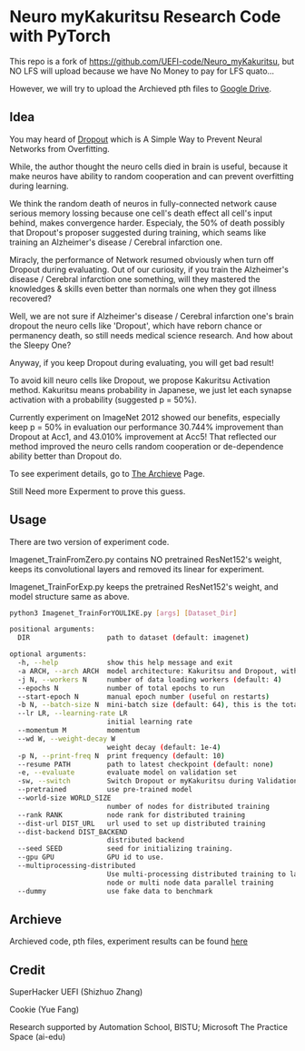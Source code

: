 # Neuro myKakuritsu Research Code with PyTorch

This repo is a fork of https://github.com/UEFI-code/Neuro_myKakuritsu, but NO LFS will upload because we have No Money to pay for LFS quato...

However, we will try to upload the Archieved pth files to [Google Drive](https://drive.google.com/drive/folders/1J2_FkFKFnkagXT4x3rEZagRy-eK4HX8w?usp=sharing).

## Idea

You may heard of [Dropout](https://jmlr.org/papers/v15/srivastava14a.html) which is A Simple Way to Prevent Neural Networks from Overfitting.

While, the author thought the neuro cells died in brain is useful, because it make neuros have ability to random cooperation and can prevent overfitting during learning.

We think the random death of neuros in fully-connected network cause serious memory lossing because one cell's death effect all cell's input behind, makes convergence harder. Especialy, the 50% of death possibly that Dropout's proposer suggested during training, which seams like training an Alzheimer's disease / Cerebral infarction one. 

Miracly, the performance of Network resumed obviously when turn off Dropout during evaluating. Out of our curiosity, if you train the Alzheimer's disease / Cerebral infarction one something, will they mastered the knowledges & skills even better than normals one when they got illness recovered?

Well, we are not sure if Alzheimer's disease / Cerebral infarction one's brain dropout the neuro cells like 'Dropout', which have reborn chance or permanency death, so still needs medical science research. And how about the Sleepy One?

Anyway, if you keep Dropout during evaluating, you will get bad result!

To avoid kill neuro cells like Dropout, we propose Kakuritsu Activation method. Kakuritsu means probability in Japanese, we just let each synapse activation with a probability (suggested p = 50%).

Currently experiment on ImageNet 2012 showed our benefits, especially keep p = 50% in evaluation our performance 30.744% improvement than Dropout at Acc1, and 43.010% improvement at Acc5! That reflected our method improved the neuro cells random cooperation or de-dependence ability better than Dropout do.

To see experiment details, go to [The Archieve](/Archieve) Page.

Still Need more Experment to prove this guess.

## Usage

There are two version of experiment code.

Imagenet\_TrainFromZero.py contains NO pretrained ResNet152's weight, keeps its convolutional layers and removed its linear for experiment.

Imagenet\_TrainForExp.py keeps the pretrained ResNet152's weight, and model structure same as above.

```bash
python3 Imagenet_TrainForYOULIKE.py [args] [Dataset_Dir]

positional arguments:
  DIR                   path to dataset (default: imagenet)

optional arguments:
  -h, --help            show this help message and exit
  -a ARCH, --arch ARCH  model architecture: Kakuritsu and Dropout, with ResNet152
  -j N, --workers N     number of data loading workers (default: 4)
  --epochs N            number of total epochs to run
  --start-epoch N       manual epoch number (useful on restarts)
  -b N, --batch-size N  mini-batch size (default: 64), this is the total batch size of all GPUs on the current node when using Data Parallel or Distributed Data Parallel
  --lr LR, --learning-rate LR
                        initial learning rate
  --momentum M          momentum
  --wd W, --weight-decay W
                        weight decay (default: 1e-4)
  -p N, --print-freq N  print frequency (default: 10)
  --resume PATH         path to latest checkpoint (default: none)
  -e, --evaluate        evaluate model on validation set
  -sw, --switch         Switch Dropout or myKakuritsu during Validation
  --pretrained          use pre-trained model
  --world-size WORLD_SIZE
                        number of nodes for distributed training
  --rank RANK           node rank for distributed training
  --dist-url DIST_URL   url used to set up distributed training
  --dist-backend DIST_BACKEND
                        distributed backend
  --seed SEED           seed for initializing training.
  --gpu GPU             GPU id to use.
  --multiprocessing-distributed
                        Use multi-processing distributed training to launch N processes per node, which has N GPUs. This is the fastest way to use PyTorch for either single
                        node or multi node data parallel training
  --dummy               use fake data to benchmark
```

## Archieve

Archieved code, pth files, experiment results can be found [here](Archieve/)

## Credit

SuperHacker UEFI (Shizhuo Zhang)

Cookie (Yue Fang)

Research supported by Automation School, BISTU; Microsoft The Practice Space (ai-edu)

